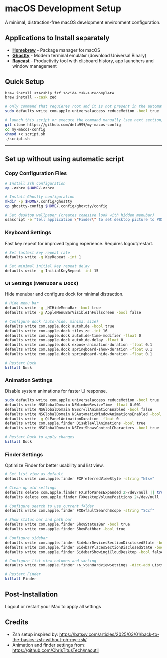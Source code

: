 # macOS Development Setup

A minimal, distraction-free macOS development environment configuration.

## Applications to Install separately

- [**Homebrew**](https://brew.sh/) - Package manager for macOS
- [**Ghostty**](https://ghostty.org/download) - Modern terminal emulator (download Universal Binary)
- [**Raycast**](https://www.raycast.com/) - Productivity tool with clipboard history, app launchers and window management

## Quick Setup

```bash
brew install starship fzf zoxide zsh-autocomplete
brew install --cask zed

# only command that requieres root and it is not present in the automatic script
sudo defaults write com.apple.universalaccess reduceMotion -bool true

# launch this script or execute the command manually (see next section)
git clone https://github.com/delu999/my-macos-config
cd my-macos-config
chmod +x script.sh
./script.sh
```

---

## Set up without using automatic script

### Copy Configuration Files

```bash
# Install zsh configuration
cp .zshrc $HOME/.zshrc

# Install Ghostty configuration
mkdir -p $HOME/.config/ghostty
cp ghostty-config $HOME/.config/ghostty/config

# Set desktop wallpaper (creates cohesive look with hidden menubar)
osascript -e "tell application \"Finder\" to set desktop picture to POSIX file \"$PWD/wallpaper.jpg\""
```

### Keyboard Settings

Fast key repeat for improved typing experience. Requires logout/restart.

```bash
# Set fastest key repeat rate
defaults write -g KeyRepeat -int 1

# Set minimal initial key repeat delay
defaults write -g InitialKeyRepeat -int 15
```

### UI Settings (Menubar & Dock)

Hide menubar and configure dock for minimal distraction.

```bash
# Hide menu bar
defaults write -g _HIHideMenuBar -bool true
defaults write -g AppleMenuBarVisibleInFullscreen -bool false

# Configure dock (auto-hide, minimal size)
defaults write com.apple.dock autohide -bool true
defaults write com.apple.dock tilesize -int 16
defaults write com.apple.dock autohide-time-modifier -float 0
defaults write com.apple.dock autohide-delay -float 0
defaults write com.apple.dock expose-animation-duration -float 0.1
defaults write com.apple.dock springboard-show-duration -float 0.1
defaults write com.apple.dock springboard-hide-duration -float 0.1

# Restart Dock
killall Dock
```

### Animation Settings

Disable system animations for faster UI response.

```bash
sudo defaults write com.apple.universalaccess reduceMotion -bool true
defaults write NSGlobalDomain NSWindowResizeTime -float 0.001
defaults write NSGlobalDomain NSScrollAnimationEnabled -bool false
defaults write NSGlobalDomain NSAutomaticWindowAnimationsEnabled -bool false
defaults write -g QLPanelAnimationDuration -float 0
defaults write com.apple.finder DisableAllAnimations -bool true
defaults write NSGlobalDomain NSTextShowsControlCharacters -bool true

# Restart Dock to apply changes
killall Dock
```

### Finder Settings

Optimize Finder for better usability and list view.

```bash
# Set list view as default
defaults write com.apple.finder FXPreferredViewStyle -string "Nlsv"

# Clean up old settings
defaults delete com.apple.finder FXInfoPanesExpanded 2>/dev/null || true
defaults delete com.apple.finder FXDesktopVolumePositions 2>/dev/null || true

# Configure search to use current folder
defaults write com.apple.finder FXDefaultSearchScope -string "SCcf"

# Show status bar and path bar
defaults write com.apple.finder ShowStatusBar -bool true
defaults write com.apple.finder ShowPathbar -bool true

# Configure sidebar
defaults write com.apple.finder SidebarDevicesSectionDisclosedState -bool true
defaults write com.apple.finder SidebarPlacesSectionDisclosedState -bool true
defaults write com.apple.finder SidebarShowingiCloudDesktop -bool false

# Configure list view columns and sorting
defaults write com.apple.finder FK_StandardViewSettings -dict-add ListViewSettings '{ "columns" = ( { "ascending" = 1; "identifier" = "name"; "visible" = 1; "width" = 300; }, { "ascending" = 0; "identifier" = "dateModified"; "visible" = 1; "width" = 181; }, { "ascending" = 0; "identifier" = "size"; "visible" = 1; "width" = 97; } ); "iconSize" = 16; "showIconPreview" = 0; "sortColumn" = "name"; "textSize" = 12; "useRelativeDates" = 1; }'

# Restart Finder
killall Finder
```

## Post-Installation
Logout or restart your Mac to apply all settings

## Credits

- Zsh setup inspired by: https://batsov.com/articles/2025/03/01/back-to-the-basics-zsh-without-oh-my-zsh/
- Animation and finder settings from: https://github.com/ChrisTitusTech/macutil
